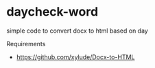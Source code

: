 # daycheck-word
simple code to convert docx to html based on day

Requirements
 - https://github.com/xylude/Docx-to-HTML
